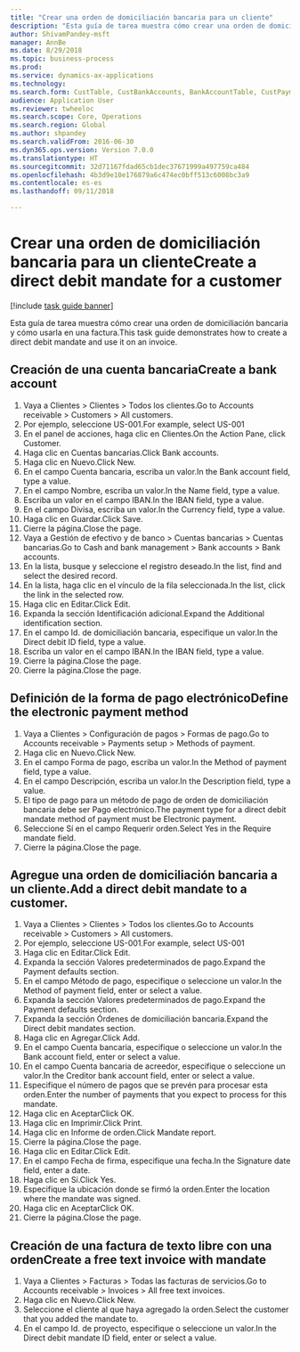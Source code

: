 ```yaml
--- 
title: "Crear una orden de domiciliación bancaria para un cliente"
description: "Esta guía de tarea muestra cómo crear una orden de domiciliación bancaria y cómo usarla en una factura."
author: ShivamPandey-msft
manager: AnnBe
ms.date: 8/29/2018
ms.topic: business-process
ms.prod: 
ms.service: dynamics-ax-applications
ms.technology: 
ms.search.form: CustTable, CustBankAccounts, BankAccountTable, CustPaymMode, CustDirectDebitMandate, BankAccountTableLookUp, SrsReportViewerForm,  LogisticsAddressCityLookup, CustFreeInvoice, CustTableLookup
audience: Application User
ms.reviewer: twheeloc
ms.search.scope: Core, Operations
ms.search.region: Global
ms.author: shpandey
ms.search.validFrom: 2016-06-30
ms.dyn365.ops.version: Version 7.0.0
ms.translationtype: HT
ms.sourcegitcommit: 32d71167fdad65cb1dec37671999a497759ca484
ms.openlocfilehash: 4b3d9e10e176879a6c474ec0bff513c6008bc3a9
ms.contentlocale: es-es
ms.lasthandoff: 09/11/2018

---
```

# <a name="create-a-direct-debit-mandate-for-a-customer"></a><span data-ttu-id="bfac8-103">Crear una orden de domiciliación bancaria para un cliente</span><span class="sxs-lookup"><span data-stu-id="bfac8-103">Create a direct debit mandate for a customer</span></span>

[!include [task guide banner](../../includes/task-guide-banner.md)]

<span data-ttu-id="bfac8-104">Esta guía de tarea muestra cómo crear una orden de domiciliación bancaria y cómo usarla en una factura.</span><span class="sxs-lookup"><span data-stu-id="bfac8-104">This task guide demonstrates how to create a direct debit mandate and use it on an invoice.</span></span>


## <a name="create-a-bank-account"></a><span data-ttu-id="bfac8-105">Creación de una cuenta bancaria</span><span class="sxs-lookup"><span data-stu-id="bfac8-105">Create a bank account</span></span>
1. <span data-ttu-id="bfac8-106">Vaya a Clientes > Clientes > Todos los clientes.</span><span class="sxs-lookup"><span data-stu-id="bfac8-106">Go to Accounts receivable > Customers > All customers.</span></span>
2. <span data-ttu-id="bfac8-107">Por ejemplo, seleccione US-001.</span><span class="sxs-lookup"><span data-stu-id="bfac8-107">For example, select US-001</span></span>
3. <span data-ttu-id="bfac8-108">En el panel de acciones, haga clic en Clientes.</span><span class="sxs-lookup"><span data-stu-id="bfac8-108">On the Action Pane, click Customer.</span></span>
4. <span data-ttu-id="bfac8-109">Haga clic en Cuentas bancarias.</span><span class="sxs-lookup"><span data-stu-id="bfac8-109">Click Bank accounts.</span></span>
5. <span data-ttu-id="bfac8-110">Haga clic en Nuevo.</span><span class="sxs-lookup"><span data-stu-id="bfac8-110">Click New.</span></span>
6. <span data-ttu-id="bfac8-111">En el campo Cuenta bancaria, escriba un valor.</span><span class="sxs-lookup"><span data-stu-id="bfac8-111">In the Bank account field, type a value.</span></span>
7. <span data-ttu-id="bfac8-112">En el campo Nombre, escriba un valor.</span><span class="sxs-lookup"><span data-stu-id="bfac8-112">In the Name field, type a value.</span></span>
8. <span data-ttu-id="bfac8-113">Escriba un valor en el campo IBAN.</span><span class="sxs-lookup"><span data-stu-id="bfac8-113">In the IBAN field, type a value.</span></span>
9. <span data-ttu-id="bfac8-114">En el campo Divisa, escriba un valor.</span><span class="sxs-lookup"><span data-stu-id="bfac8-114">In the Currency field, type a value.</span></span>
10. <span data-ttu-id="bfac8-115">Haga clic en Guardar.</span><span class="sxs-lookup"><span data-stu-id="bfac8-115">Click Save.</span></span>
11. <span data-ttu-id="bfac8-116">Cierre la página.</span><span class="sxs-lookup"><span data-stu-id="bfac8-116">Close the page.</span></span>
12. <span data-ttu-id="bfac8-117">Vaya a Gestión de efectivo y de banco > Cuentas bancarias > Cuentas bancarias.</span><span class="sxs-lookup"><span data-stu-id="bfac8-117">Go to Cash and bank management > Bank accounts > Bank accounts.</span></span>
13. <span data-ttu-id="bfac8-118">En la lista, busque y seleccione el registro deseado.</span><span class="sxs-lookup"><span data-stu-id="bfac8-118">In the list, find and select the desired record.</span></span>
14. <span data-ttu-id="bfac8-119">En la lista, haga clic en el vínculo de la fila seleccionada.</span><span class="sxs-lookup"><span data-stu-id="bfac8-119">In the list, click the link in the selected row.</span></span>
15. <span data-ttu-id="bfac8-120">Haga clic en Editar.</span><span class="sxs-lookup"><span data-stu-id="bfac8-120">Click Edit.</span></span>
16. <span data-ttu-id="bfac8-121">Expanda la sección Identificación adicional.</span><span class="sxs-lookup"><span data-stu-id="bfac8-121">Expand the Additional identification section.</span></span>
17. <span data-ttu-id="bfac8-122">En el campo Id. de domiciliación bancaria, especifique un valor.</span><span class="sxs-lookup"><span data-stu-id="bfac8-122">In the Direct debit ID field, type a value.</span></span>
18. <span data-ttu-id="bfac8-123">Escriba un valor en el campo IBAN.</span><span class="sxs-lookup"><span data-stu-id="bfac8-123">In the IBAN field, type a value.</span></span>
19. <span data-ttu-id="bfac8-124">Cierre la página.</span><span class="sxs-lookup"><span data-stu-id="bfac8-124">Close the page.</span></span>
20. <span data-ttu-id="bfac8-125">Cierre la página.</span><span class="sxs-lookup"><span data-stu-id="bfac8-125">Close the page.</span></span>

## <a name="define-the-electronic-payment-method"></a><span data-ttu-id="bfac8-126">Definición de la forma de pago electrónico</span><span class="sxs-lookup"><span data-stu-id="bfac8-126">Define the electronic payment method</span></span>
1. <span data-ttu-id="bfac8-127">Vaya a Clientes > Configuración de pagos > Formas de pago.</span><span class="sxs-lookup"><span data-stu-id="bfac8-127">Go to Accounts receivable > Payments setup > Methods of payment.</span></span>
2. <span data-ttu-id="bfac8-128">Haga clic en Nuevo.</span><span class="sxs-lookup"><span data-stu-id="bfac8-128">Click New.</span></span>
3. <span data-ttu-id="bfac8-129">En el campo Forma de pago, escriba un valor.</span><span class="sxs-lookup"><span data-stu-id="bfac8-129">In the Method of payment field, type a value.</span></span>
4. <span data-ttu-id="bfac8-130">En el campo Descripción, escriba un valor.</span><span class="sxs-lookup"><span data-stu-id="bfac8-130">In the Description field, type a value.</span></span>
5. <span data-ttu-id="bfac8-131">El tipo de pago para un método de pago de orden de domiciliación bancaria debe ser Pago electrónico.</span><span class="sxs-lookup"><span data-stu-id="bfac8-131">The payment type for a direct debit mandate method of payment must be Electronic payment.</span></span>
6. <span data-ttu-id="bfac8-132">Seleccione Sí en el campo Requerir orden.</span><span class="sxs-lookup"><span data-stu-id="bfac8-132">Select Yes in the Require mandate field.</span></span>
7. <span data-ttu-id="bfac8-133">Cierre la página.</span><span class="sxs-lookup"><span data-stu-id="bfac8-133">Close the page.</span></span>

## <a name="add-a-direct-debit-mandate-to-a-customer"></a><span data-ttu-id="bfac8-134">Agregue una orden de domiciliación bancaria a un cliente.</span><span class="sxs-lookup"><span data-stu-id="bfac8-134">Add a direct debit mandate to a customer.</span></span>
1. <span data-ttu-id="bfac8-135">Vaya a Clientes > Clientes > Todos los clientes.</span><span class="sxs-lookup"><span data-stu-id="bfac8-135">Go to Accounts receivable > Customers > All customers.</span></span>
2. <span data-ttu-id="bfac8-136">Por ejemplo, seleccione US-001.</span><span class="sxs-lookup"><span data-stu-id="bfac8-136">For example, select US-001</span></span>
3. <span data-ttu-id="bfac8-137">Haga clic en Editar.</span><span class="sxs-lookup"><span data-stu-id="bfac8-137">Click Edit.</span></span>
4. <span data-ttu-id="bfac8-138">Expanda la sección Valores predeterminados de pago.</span><span class="sxs-lookup"><span data-stu-id="bfac8-138">Expand the Payment defaults section.</span></span>
5. <span data-ttu-id="bfac8-139">En el campo Método de pago, especifique o seleccione un valor.</span><span class="sxs-lookup"><span data-stu-id="bfac8-139">In the Method of payment field, enter or select a value.</span></span>
6. <span data-ttu-id="bfac8-140">Expanda la sección Valores predeterminados de pago.</span><span class="sxs-lookup"><span data-stu-id="bfac8-140">Expand the Payment defaults section.</span></span>
7. <span data-ttu-id="bfac8-141">Expanda la sección Órdenes de domiciliación bancaria.</span><span class="sxs-lookup"><span data-stu-id="bfac8-141">Expand the Direct debit mandates section.</span></span>
8. <span data-ttu-id="bfac8-142">Haga clic en Agregar.</span><span class="sxs-lookup"><span data-stu-id="bfac8-142">Click Add.</span></span>
9. <span data-ttu-id="bfac8-143">En el campo Cuenta bancaria, especifique o seleccione un valor.</span><span class="sxs-lookup"><span data-stu-id="bfac8-143">In the Bank account field, enter or select a value.</span></span>
10. <span data-ttu-id="bfac8-144">En el campo Cuenta bancaria de acreedor, especifique o seleccione un valor.</span><span class="sxs-lookup"><span data-stu-id="bfac8-144">In the Creditor bank account field, enter or select a value.</span></span>
11. <span data-ttu-id="bfac8-145">Especifique el número de pagos que se prevén para procesar esta orden.</span><span class="sxs-lookup"><span data-stu-id="bfac8-145">Enter the number of payments that you expect to process for this mandate.</span></span>
12. <span data-ttu-id="bfac8-146">Haga clic en Aceptar</span><span class="sxs-lookup"><span data-stu-id="bfac8-146">Click OK.</span></span>
13. <span data-ttu-id="bfac8-147">Haga clic en Imprimir.</span><span class="sxs-lookup"><span data-stu-id="bfac8-147">Click Print.</span></span>
14. <span data-ttu-id="bfac8-148">Haga clic en Informe de orden.</span><span class="sxs-lookup"><span data-stu-id="bfac8-148">Click Mandate report.</span></span>
15. <span data-ttu-id="bfac8-149">Cierre la página.</span><span class="sxs-lookup"><span data-stu-id="bfac8-149">Close the page.</span></span>
16. <span data-ttu-id="bfac8-150">Haga clic en Editar.</span><span class="sxs-lookup"><span data-stu-id="bfac8-150">Click Edit.</span></span>
17. <span data-ttu-id="bfac8-151">En el campo Fecha de firma, especifique una fecha.</span><span class="sxs-lookup"><span data-stu-id="bfac8-151">In the Signature date field, enter a date.</span></span>
18. <span data-ttu-id="bfac8-152">Haga clic en Sí.</span><span class="sxs-lookup"><span data-stu-id="bfac8-152">Click Yes.</span></span>
19. <span data-ttu-id="bfac8-153">Especifique la ubicación donde se firmó la orden.</span><span class="sxs-lookup"><span data-stu-id="bfac8-153">Enter the location where the mandate was signed.</span></span>
20. <span data-ttu-id="bfac8-154">Haga clic en Aceptar</span><span class="sxs-lookup"><span data-stu-id="bfac8-154">Click OK.</span></span>
21. <span data-ttu-id="bfac8-155">Cierre la página.</span><span class="sxs-lookup"><span data-stu-id="bfac8-155">Close the page.</span></span>

## <a name="create-a-free-text-invoice-with-mandate"></a><span data-ttu-id="bfac8-156">Creación de una factura de texto libre con una orden</span><span class="sxs-lookup"><span data-stu-id="bfac8-156">Create a free text invoice with mandate</span></span>
1. <span data-ttu-id="bfac8-157">Vaya a Clientes > Facturas > Todas las facturas de servicios.</span><span class="sxs-lookup"><span data-stu-id="bfac8-157">Go to Accounts receivable > Invoices > All free text invoices.</span></span>
2. <span data-ttu-id="bfac8-158">Haga clic en Nuevo.</span><span class="sxs-lookup"><span data-stu-id="bfac8-158">Click New.</span></span>
3. <span data-ttu-id="bfac8-159">Seleccione el cliente al que haya agregado la orden.</span><span class="sxs-lookup"><span data-stu-id="bfac8-159">Select the customer that you added the mandate to.</span></span>
4. <span data-ttu-id="bfac8-160">En el campo Id. de proyecto, especifique o seleccione un valor.</span><span class="sxs-lookup"><span data-stu-id="bfac8-160">In the Direct debit mandate ID field, enter or select a value.</span></span>


